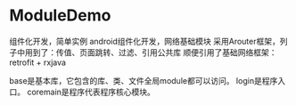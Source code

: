 # ModuleDemo
组件化开发，简单实例
android组件化开发，网络基础模块
采用Arouter框架，列子中用到了：传值、页面跳转、过滤、引用公共库
顺便引用了基础网络框架：retrofit + rxjava

base是基本库，它包含的库、类、文件全局module都可以访问。
login是程序入口。
coremain是程序代表程序核心模块。

